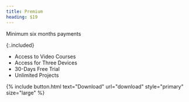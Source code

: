 ```yaml
---
title: Premium
heading: $19
---
```


Minimum six months payments

{:.included}
- Access to Video Courses
- Access for Three Devices
- 30-Days Free Trial
- Unlimited Projects

{% include button.html text="Download" url="download" style="primary" size="large" %}